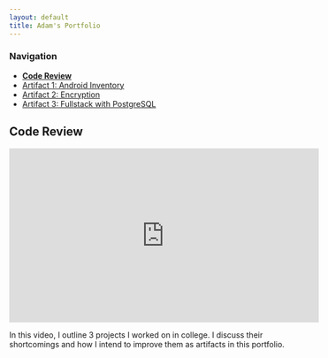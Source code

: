 ```yaml
---
layout: default
title: Adam's Portfolio
---
```


### Navigation

- **[Code Review](/)**
- [Artifact 1: Android Inventory](/artifacts/android-inventory.md)
- [Artifact 2: Encryption](/artifacts/encryption.md)
- [Artifact 3: Fullstack with PostgreSQL](/artifacts/fullstack-with-postgresql.md)

## Code Review

<iframe width="560" height="315" src="https://www.youtube.com/embed/Ykhneko8Hd0" title="YouTube video player" frameborder="0" allow="accelerometer; autoplay; clipboard-write; encrypted-media; gyroscope; picture-in-picture; web-share" allowfullscreen></iframe>

In this video, I outline 3 projects I worked on in college. I discuss their shortcomings and how I intend to improve them as artifacts in this portfolio.
